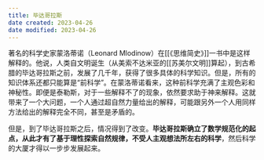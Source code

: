 ```yaml
---
title: 毕达哥拉斯
date created: 2023-04-26
date modified: 2023-04-26
---
```


著名的科学史家蒙洛蒂诺（Leonard Mlodinow）在[[《思维简史》]]一书中是这样解释的。他说，人类自文明诞生（从美索不达米亚的[[苏美尔文明]]算起），到古希腊的毕达哥拉斯之前，发展了几千年，获得了很多具体的科学知识。但是，所有的知识体系还都只能算是“前科学”。在蒙洛蒂诺看来，这种前科学充满了主观色彩和神秘性。即便是泰勒斯，对于一些解释不了的现象，依然要求助于神来解释。这就带来了一个大问题，一个人通过超自然力量给出的解释，可能跟另外一个人用同样方法给出的解释完全不同，甚至是矛盾的。

但是，到了毕达哥拉斯之后，情况得到了改变。**毕达哥拉斯确立了数学规范化的起点，从此才有了基于理性探索自然规律，不受人主观想法所左右的科学**，然后科学的大厦才得以一步步发展起来。
